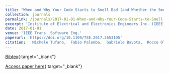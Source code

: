 ```yaml
---
title: "When and Why Your Code Starts to Smell Bad (and Whether the Smells Go Away)"
collection: journals
permalink: /journals/2017-01-01-When-and-Why-Your-Code-Starts-to-Smell-Bad-and-Whether-the-Smells-Go-Away
excerpt: 'Institute of Electrical and Electronics Engineers Inc. (IEEE), Los Alamitos, CA, USA, Scopus ID: 2-s2.0-85040307811, Cited by: 37'
date: 2017-01-01
venue: 'IEEE Trans. Software Eng.'
paperurl: 'https://doi.org/10.1109/TSE.2017.2653105'
citation: ' Michele Tufano,  Fabio Palomba,  Gabriele Bavota,  Rocco Oliveto,  Massimiliano Di Penta,  Andrea De Lucia,  Denys Poshyvanyk, &quot;When and Why Your Code Starts to Smell Bad (and Whether the Smells Go Away).&quot; IEEE Trans. Software Eng., 2017.'
---
```

[Bibtex](https://dblp.org/rec/bib/journals/tse/TufanoPBOPLP17){:target="_blank"}

[Access paper here](https://doi.org/10.1109/TSE.2017.2653105){:target="_blank"}
